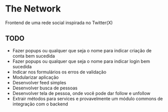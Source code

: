 # The Network

Frontend de uma rede social inspirada no Twitter(X)

## TODO

- Fazer popups ou qualquer que seja o nome para indicar criação de conta bem sucedida
- Fazer popups ou qualquer que seja o nome para indicar login bem sucedida
- Indicar nos formulários os erros de validação
- Modularizar aplicação
- Desenvolver feed simples
- Desenvolver busca de pessoas
- Desenvolver tela de pessoa, onde você pode dar follow e unfollow
- Extrair métodos para services e provavelmente um módulo commons de integração com o backend
